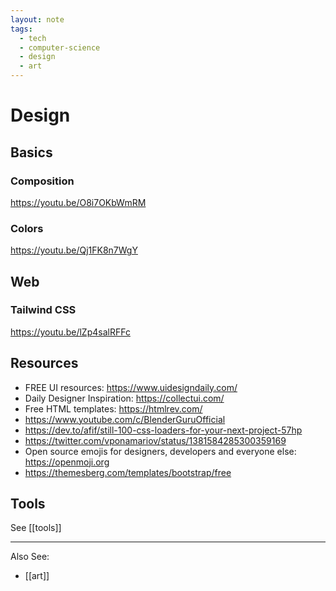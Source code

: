 ```yaml
---
layout: note
tags:
  - tech
  - computer-science
  - design
  - art
---
```


# Design

## Basics

### Composition

https://youtu.be/O8i7OKbWmRM

### Colors

https://youtu.be/Qj1FK8n7WgY

## Web

### Tailwind CSS

https://youtu.be/lZp4salRFFc

## Resources

- FREE UI resources: https://www.uidesigndaily.com/
- Daily Designer Inspiration: https://collectui.com/
- Free HTML templates: https://htmlrev.com/
- https://www.youtube.com/c/BlenderGuruOfficial
- https://dev.to/afif/still-100-css-loaders-for-your-next-project-57hp
- https://twitter.com/vponamariov/status/1381584285300359169
- Open source emojis for designers, developers and everyone else: https://openmoji.org
- https://themesberg.com/templates/bootstrap/free

## Tools

See [[tools]]

---

Also See:

- [[art]]
